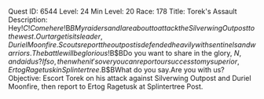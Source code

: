 Quest ID: 6544
Level: 24
Min Level: 20
Race: 178
Title: Torek's Assault
Description: Hey!$C!Come here!$B$BMy raiders and I are about to attack the Silverwing Outpost to the west.Our target is its leader, Duriel Moonfire.Scouts report the outpost is defended heavily with sentinels and warriors.The battle will be glorious!$B$BDo you want to share in the glory, $N, and aid us?If so, then when it's over you can report our success to my superior, Ertog Ragetusk in Splintertree.$B$BWhat do you say.Are you with us?
Objective: Escort Torek on his attack against Silverwing Outpost and Duriel Moonfire, then report to Ertog Ragetusk at Splintertree Post.
